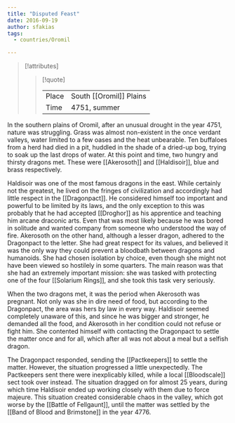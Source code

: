 ```yaml
---
title: "Disputed Feast"
date: 2016-09-19
author: sfakias
tags:
  - countries/Oromil

---
```

> [!attributes]
> 
> > [!quote]
> >
> > | | |
> > | --- | --- |
> > | Place | South [[Oromil]] Plains |
> > | Time | 4751, summer |

In the southern plains of Oromil, after an unusual drought in the year 4751, nature was struggling. Grass was almost non-existent in the once verdant valleys, water limited to a few oases and the heat unbearable. Ten buffaloes from a herd had died in a pit, huddled in the shade of a dried-up bog, trying to soak up the last drops of water. At this point and time, two hungry and thirsty dragons met. These were [[Akerosoth]] and [[Haldisoir]], blue and brass respectively.

Haldisoir was one of the most famous dragons in the east. While certainly not the greatest, he lived on the fringes of civilization and accordingly had little respect in the [[Dragonpact]]. He considered himself too important and powerful to be limited by its laws, and the only exception to this was probably that he had accepted [[Droghor]] as his apprentice and teaching him arcane draconic arts. Even that was most likely because he was bored in solitude and wanted company from someone who understood the way of fire.
Akerosoth on the other hand, although a lesser dragon, adhered to the Dragonpact to the letter. She had great respect for its values, and believed it was the only way they could prevent a bloodbath between dragons and humanoids. She had chosen isolation by choice, even though she might not have been viewed so hostilely in some quarters. The main reason was that she had an extremely important mission: she was tasked with protecting one of the four [[Solarium Rings]], and she took this task very seriously.

When the two dragons met, it was the period when Akerosoth was pregnant. Not only was she in dire need of food, but according to the Dragonpact, the area was hers by law in every way. Haldisoir seemed completely unaware of this, and since he was bigger and stronger, he demanded all the food, and Akerosoth in her condition could not refuse or fight him. She contented himself with contacting the Dragonpact to settle the matter once and for all, which after all was not about a meal but a selfish dragon.

The Dragonpact responded, sending the [[Pactkeepers]] to settle the matter. However, the situation progressed a little unexpectedly. The Pactkeepers sent there were inexplicably killed, while a local [[Bloodscale]] sect took over instead. The situation dragged on for almost 25 years, during which time Haldisoir ended up working closely with them due to force majeure. This situation created considerable chaos in the valley, which got worse by the [[Battle of Fellgaunt]], until the matter was settled by the [[Band of Blood and Brimstone]] in the year 4776.